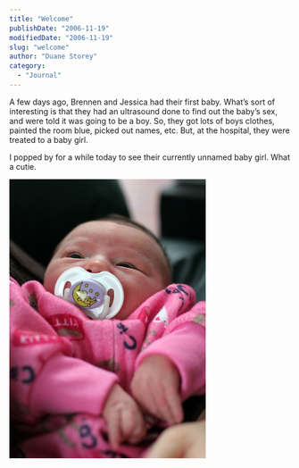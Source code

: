 ```yaml
---
title: "Welcome"
publishDate: "2006-11-19"
modifiedDate: "2006-11-19"
slug: "welcome"
author: "Duane Storey"
category:
  - "Journal"
---
```


A few days ago, Brennen and Jessica had their first baby. What’s sort of interesting is that they had an ultrasound done to find out the baby’s sex, and were told it was going to be a boy. So, they got lots of boys clothes, painted the room blue, picked out names, etc. But, at the hospital, they were treated to a baby girl.

I popped by for a while today to see their currently unnamed baby girl. What a cutie.

  
[![Baby](_images/welcome-1.jpg)](http://www.flickr.com/photos/duanestorey/300563760/)